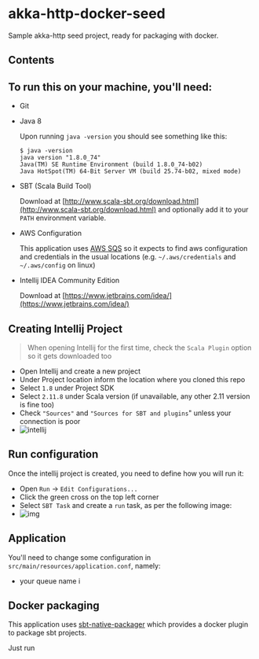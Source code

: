 # akka-http-docker-seed
Sample akka-http seed project, ready for packaging with docker.

## Contents



## To run this on your machine, you'll need:

- Git

- Java 8

  Upon running `java -version` you should see something like this:
 
  ```
  $ java -version
  java version "1.8.0_74"
  Java(TM) SE Runtime Environment (build 1.8.0_74-b02)
  Java HotSpot(TM) 64-Bit Server VM (build 25.74-b02, mixed mode)
  ```

- SBT (Scala Build Tool)
 
  Download at [http://www.scala-sbt.org/download.html](http://www.scala-sbt.org/download.html) and optionally add it to your `PATH` environment variable.

- AWS Configuration

  This application uses [AWS SQS](https://aws.amazon.com/sqs/) so it expects to find aws configuration and credentials in the usual locations (e.g. `~/.aws/credentials` and `~/.aws/config` on linux)

- Intellij IDEA Community Edition

  Download at [https://www.jetbrains.com/idea/](https://www.jetbrains.com/idea/)

## Creating Intellij Project

> When opening Intellij for the first time, check the `Scala Plugin` option so it gets downloaded too

- Open Intellij and create a new project
- Under Project location inform the location where you cloned this repo
- Select `1.8` under Project SDK
- Select `2.11.8` under Scala version (if unavailable, any other 2.11 version is fine too)
- Check `"Sources"` and `"Sources for SBT and plugins`" unless your connection is poor
- ![intellij](http://i.imgur.com/mOxeZdVg.png)

## Run configuration

Once the intellij project is created, you need to define how you will run it:

- Open `Run` -> `Edit Configurations...`
- Click the green cross on the top left corner
- Select `SBT Task` and create a `run` task, as per the following image:
- ![img](http://i.imgur.com/kOss71d.png)

## Application

You'll need to change some configuration in `src/main/resources/application.conf`, namely:

- your queue name i



## Docker packaging

This application uses [sbt-native-packager](https://github.com/sbt/sbt-native-packager) which provides a docker plugin to package sbt projects.

Just run 
